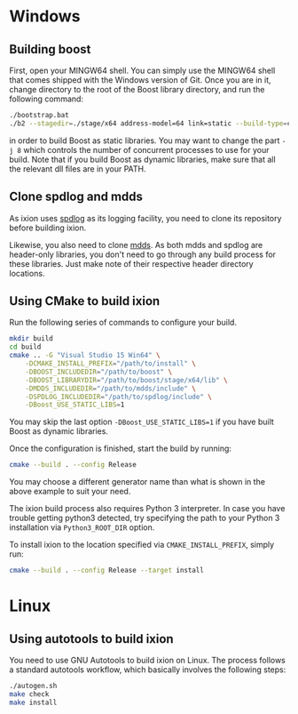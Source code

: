 
# Windows

## Building boost

First, open your MINGW64 shell.  You can simply use the MINGW64 shell that
comes shipped with the Windows version of Git.  Once you are in it, change
directory to the root of the Boost library directory, and run the following
command:

```bash
./bootstrap.bat
./b2 --stagedir=./stage/x64 address-model=64 link=static --build-type=complete -j 8
```

in order to build Boost as static libraries.  You may want to change the part
`-j 8` which controls the number of concurrent processes to use for your build.
Note that if you build Boost as dynamic libraries, make sure that all the
relevant dll files are in your PATH.


## Clone spdlog and mdds

As ixion uses [spdlog](https://github.com/gabime/spdlog) as its logging facility,
you need to clone its repository before building ixion.

Likewise, you also need to clone [mdds](https://gitlab.com/mdds/mdds).  As both
mdds and spdlog are header-only libraries, you don't need to go through any
build process for these libraries.  Just make note of their respective header
directory locations.


## Using CMake to build ixion

Run the following series of commands to configure your build.

```bash
mkdir build
cd build
cmake .. -G "Visual Studio 15 Win64" \
    -DCMAKE_INSTALL_PREFIX="/path/to/install" \
    -DBOOST_INCLUDEDIR="/path/to/boost" \
    -DBOOST_LIBRARYDIR="/path/to/boost/stage/x64/lib" \
    -DMDDS_INCLUDEDIR="/path/to/mdds/include" \
    -DSPDLOG_INCLUDEDIR="/path/to/spdlog/include" \
    -DBoost_USE_STATIC_LIBS=1
```

You may skip the last option `-DBoost_USE_STATIC_LIBS=1` if you have built
Boost as dynamic libraries.

Once the configuration is finished, start the build by running:

```bash
cmake --build . --config Release
```

You may choose a different generator name than what is shown in the above
example to suit your need.

The ixion build process also requires Python 3 interpreter.  In case you have
trouble getting python3 detected, try specifying the path to your Python 3
installation via `Python3_ROOT_DIR` option.

To install ixion to the location specified via `CMAKE_INSTALL_PREFIX`, simply run:

```bash
cmake --build . --config Release --target install
```

# Linux

## Using autotools to build ixion

You need to use GNU Autotools to build ixion on Linux.  The process follows a
standard autotools workflow, which basically involves the following steps:

```bash
./autogen.sh
make check
make install
```


